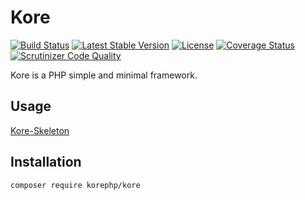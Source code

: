 # Kore

<p align="left">
<a href="https://travis-ci.org/KantoWatanabe/Kore"><img src="https://travis-ci.org/KantoWatanabe/Kore.svg?branch=master" alt="Build Status"></a>
<a href="https://packagist.org/packages/korephp/kore"><img src="https://poser.pugx.org/korephp/kore/v/stable.svg" alt="Latest Stable Version"></a>
<a href="https://packagist.org/packages/korephp/kore"><img src="https://poser.pugx.org/korephp/kore/license.svg" alt="License"></a>
<a href='https://coveralls.io/github/KantoWatanabe/Kore?branch=master'><img src='https://coveralls.io/repos/github/KantoWatanabe/Kore/badge.svg?branch=master' alt='Coverage Status' /></a>
<a href='https://scrutinizer-ci.com/g/KantoWatanabe/Kore/?branch=master'><img src='https://scrutinizer-ci.com/g/KantoWatanabe/Kore/badges/quality-score.png?b=master' alt='Scrutinizer Code Quality' /></a>
</p>

Kore is a PHP simple and minimal framework.

## Usage

[Kore-Skeleton](https://github.com/KantoWatanabe/Kore-Skeleton)

## Installation

```bash
composer require korephp/kore
```

